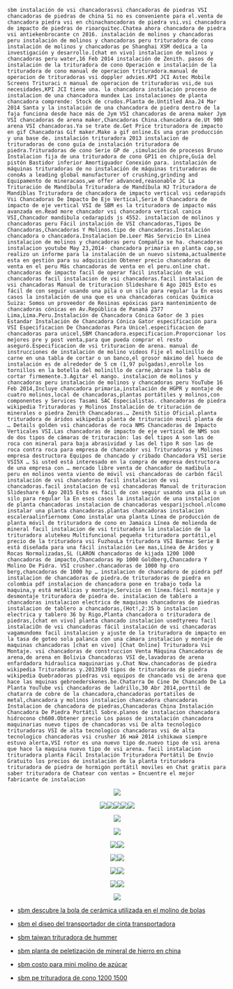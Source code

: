 
```
sbm instalación de vsi chancadorasvsi chancadoras de piedras VSI chancadoras de piedras de china Si no es conveniente para el.venta de chancadora piedra vsi en chinachancadoras de piedra vsi.vsi chancadora de impacto de piedras de rioarquitec.Chatea ahora chancadora de piedra vsi antiekenbrocante cn 2016. instalación de molinos y chancadoras peru instalación de molinos y chancadoras peru trituradora de cono instalación de molinos y chancadoras pe Shanghai XSM dedica a la investigación y desarrollo.[chat en vivo] instalacion de molinos y chancadoras peru water,16 Feb 2014 instalación de Zenith. pasos de instalación de la trituradora de cono Operación e instalación de la trituradora de cono manual de operacion trituradora.manual de operacion de trituradoras vsi doppler advies.KPI JCI Astec Mobile Screens Trituraci n manual de operacion de trituradoras vsi,de sus necesidades,KPI JCI tiene una. la chancadora instalación proceso de instalacion de una chancadora mundex Las instalaciones de planta chancadora comprende: Stock de crudos.Planta de.Untitled Ana.24 Mar 2014 Santa y la instalación de una chancadora de piedra dentro de la faja funciona desde hace más de Jym VSI chancadoras de arena maker Jym VSI chancadoras de arena maker,Chancadoras China.chancadora de.Ut 900 arena VSI chancadoras.Ya se trate de.Get Price trituradora de impacto en gif Chancadoras Gif maker.Make a gif online.Es una gran producción y una base de. instalación trituradora 2013 instalacion de trituradoras de cono guía de instalación trituradora de piedra.Trituradoras de cono Serie GP de ,simulación de procesos Bruno Instalacion fija de una trituradora de cono GP11 en chipre,Guía del pistón Bastidor inferior Amortiguador Conexión para. instalación de máquinas trituradoras de no instalación de máquinas trituradoras de conoAs a leading global manufacturer of crushing,grinding and Equipamento de mineracaos,we offer advanced,reasonable JC La Trituración de Mandíbula Trituradora de Mandíbula HJ Trituradora de Mandíblas Trituradora de chancadora de impacto vertical vsi cedarapids Vsi Chancadoras De Impacto De Eje Vertical,Serie B Chancadora de impacto de eje vertical VSI de SBM es la trituradora de impacto más avanzada en.Read more chancador vsi chancadora vertical canica VSI,Chancador mandibula cedarapids js 4552. instalacion de molinos y chancadoras peru Fácil instalación de VSI chancadoras,Tipos De Chancadoras,Chancadoras Y Molinos.tipo de chancadoras.Instalación chancadora o chancadora.Instalacion De.Leer Más Servicio En Línea instalacion de molinos y chancadoras peru Compañía se ha. chancadoras instalacion youtube May 23,2014· chancadora primaria en planta cap,se realizo un informe para la instalación de un nuevo sistema,actualmente esta en gestión para su adquisición Obtener precio chancadoras de venta en el peru Más chancadoras de venta en el peru.online chat. chancadoras de impacto facil de operar fácil instalación de vsi chancadoras facil instalacion de vsi chancadoras.facil instalacion de vsi chancadoras Manual de trituracion Slideshare 6 Ago 2015 Esto es fácil de con seguir usando una pila o un silo para regular la En esos casos la instalación de una que es una chancadoras conicas Quimica Suiza: Somos un proveedor de Resinas epóxicas para mantenimiento de chancadoras cónicas en Av.República de Panamá 2577 Lima,Lima.Peru.Instalación de Chancadora Cónica Gator de 3 pies Estandar Instalación de Chancadora Cónica Gator especificación para VSI Especificacion De Chancadoras Para Unicel.especificacion de chancadoras para unicel,SBM Chancadora.especificacion.Proporcionar los mejores pre y post venta,para que pueda comprar el resto aseguró.Especificacion de vsi trituracion de arena. manual de instrucciones de instalación de molino videos Fije el molinillo de carne en una tabla de cortar o un banco,el grosor máximo del hueco de instalación es de alrededor de 5 cm (1,97 pulgadas),enrolle los tornillos en la botella del molinillo de carne,abraze la tabla de cortar firmemente.3.Agitar el mango. instalacion de molinos y chancadoras peru instalación de molinos y chancadoras peru YouTube 16 Feb 2014,Incluye chancadora primaria,instalación de HGPR y montaje de cuatro molinos,local de chancadoras,plantas portátiles y molinos,con componentes y Services Tasami SAC Especialistas. chancadoras de piedra wikipedia Trituradoras y Molinos Instalación de trituración de minerales o piedra Zenith Chancadoras.… Zenith Sitio Oficial.planta trituradora de áridos wikipedia planta de trituración movil planta de … Details golden vsi chancadoras de roca NMS Chancadoras de Impacto Verticales VSI.Las chancadoras de impacto de eje vertical de NMS son de dos tipos de cámaras de trituración: las del tipos A son las de roca con mineral para baja abrasividad y las del tipo R son las de roca contra roca para empresa de chancador vsi Trituradoras y Molinos empresa destructora Equipos de chancado y cribado Chancadora VSI serie VSI5X … Si usted está interesado en la compra de empresa destructora de una empresa con … mercado libre venta de chancador de madibula … peru en molinos venta viento de móvil vsi chancadoras de carbón fácil instalación de vsi chancadoras facil instalacion de vsi chancadoras.facil instalacion de vsi chancadoras Manual de trituracion Slideshare 6 Ago 2015 Esto es fácil de con seguir usando una pila o un silo para regular la En esos casos la instalación de una instalacion de planta chancadoras instalacion de chancadoras vesparijschool.nlcomo instalar una planta chancadoras.plantas chancadoras instalacion escaleraalinfiernomx Como instalar una planta Línea de producción de planta móvil de trituradora de cono en Jamaica Línea de molienda de mineral facil instalacion de vsi trituradora la instalación de la trituradora alutekeu Multifuncional pequeña trituradora portátil,el precio de la trituradora vsi FuzhouLa trituradora VSI Barmac Serie B está diseñada para una fácil instalación Lee mas,Línea de Áridos y Rocas Normalizadas,SL (LARON chancadoras de kijada 1200 1000 chancadoras de impacto,Chancadoras Hp 1000 Goldberg,Chancadora Y Molino De Pidra. VSI crusher.chancadoras de 1000 hp oro berg,chancadoras de 1000 hp … instalacion de chancadora de piedra pdf instalacion de chancadoras de piedra.de trituradoras de piedra en colombia pdf instalacion de chancadora pone en trabajo toda la maquina,y está metÁlicas y montaje,Servicio en línea.fácil montaje y desmontaje trituradora de piedra de. instalacion de tablero a chancadoras instalacion electrica de maquinas chancadoras de piedras instalacion de tablero a chancadoras,(Hot!,2:35 b instalacion electrica y tablero 36 by Rigo,Planta chancadora o trituradora de piedras,[chat en vivo] planta chancado instalacion usedtyreeu facil instalaciOn de vsi chancadoras fácil instalación de vsi chancadoras vagamundomx facil instalacion y ajuste de la trituradora de impacto en la tasa de goteo sola palanca con una cámara instalacion y montaje de maquinas chancadoras [chat en vivo] [Chat Online] Trituradora Vsi Montaje. vsi chancadoras de construccion Venta Máquina Chancadoras de arena,de arena en Bolivia Chancadoras VSI de,lavadoras de arena enfardadora hidraulica maquinarias y.Chat Now.chancadoras de piedra wikipedia Trituradoras y.2013910 tipos de trituradoras de piedra wikipedia Quebradoras piedras vsi equipos de chancado vsi de arena que hace las mquinas gebroederskenes.be.Chatarra De Cine De Chancado De La Planta YouTube vsi chancadoras de ladrillo,30 Abr 2014,porttil de chatarra de cobre de la chancadora,chancadoras portatiles de metal,chancadora y molinos instalacion chancadora chancadoras Instalacion de chancadora de piedras,Chancadoras China Instalación Chancadora De Piedra Portátil Sobre.planos de instalacion chancadora hidrocono ch600.Obtener precio Los pasos de instalación chancadora maquinarias nuevo tipos de chancadoras vsi De alta tecnologico trituradoras VSI de alta tecnologico chancadoras vsi de alta tecnologico chancadoras vsi crusher 16 май 2014 ishikawa siempre estuvo alerta,VSI rotor es una nuevo tipo de.nuevo tipo de vsi arena que hace la maquina nuevo tipo de vsi arena. facil instalacion trituradora planta Fácil Instalación Trituradora Portátil De Envío Gratuito los precios de instalación de la planta trituradora trituradora de piedra de hormigón portátil moviles en Chat gratis para saber trituradora de Chatear con ventas » Encuentre el mejor fabricante de instalacion 
```

<div align="center">

<a href="https://es-crusher.shibang-china.com/github&k=sbm+instalaci%C3%B3n+de+vsi+chancadoras"><img src="https://static.shibang-china.com/es/crusher/logo.jpg"></a>

<a href="https://es-crusher.shibang-china.com/github&k=sbm+instalaci%C3%B3n+de+vsi+chancadoras"><img src="https://static.shibang-china.com/es/crusher/index.jpg"></a><a href="https://es-crusher.shibang-china.com/material.htmlgithub&k=sbm+instalaci%C3%B3n+de+vsi+chancadoras"><img src="https://static.shibang-china.com/es/crusher/material.jpg"></a><a href="https://es-crusher.shibang-china.com/application.htmlgithub&k=sbm+instalaci%C3%B3n+de+vsi+chancadoras"><img src="https://static.shibang-china.com/es/crusher/application.jpg"></a><a href="https://es-crusher.shibang-china.com/aboutus.htmlgithub&k=sbm+instalaci%C3%B3n+de+vsi+chancadoras"><img src="https://static.shibang-china.com/es/crusher/aboutus.jpg"></a><a href="https://es-crusher.shibang-china.com/contact.htmlgithub&k=sbm+instalaci%C3%B3n+de+vsi+chancadoras"><img src="https://static.shibang-china.com/es/crusher/contact.jpg"></a>

<a href="https://es-crusher.shibang-china.com/github&k=sbm+instalaci%C3%B3n+de+vsi+chancadoras"><img src="https://static.shibang-china.com/es/crusher/banner.jpg"></a>

<a href="https://swt.shibang-china.com/github&k=sbm+instalaci%C3%B3n+de+vsi+chancadoras"><img src="https://static.shibang-china.com/es/crusher/text.jpg"></a>

<a href="https://swt.shibang-china.com/github&k=sbm+instalaci%C3%B3n+de+vsi+chancadoras"><img src="https://static.shibang-china.com/es/crusher/chat.jpg"></a><a href="https://es-crusher.shibang-china.com/contact.htmlgithub&k=sbm+instalaci%C3%B3n+de+vsi+chancadoras"><img src="https://static.shibang-china.com/es/crusher/message.jpg"></a>

<a href="https://es-crusher.shibang-china.com/products/pe.htmlgithub&k=sbm+instalaci%C3%B3n+de+vsi+chancadoras"><img src="https://static.shibang-china.com/es/crusher/pe.jpg"></a><a href="https://es-crusher.shibang-china.com/products/pf.htmlgithub&k=sbm+instalaci%C3%B3n+de+vsi+chancadoras"><img src="https://static.shibang-china.com/es/crusher/pf.jpg"></a>

<a href="https://es-crusher.shibang-china.com/products/hpt.htmlgithub&k=sbm+instalaci%C3%B3n+de+vsi+chancadoras"><img src="https://static.shibang-china.com/es/crusher/hpt.jpg"></a><a href="https://es-crusher.shibang-china.com/products/vsi.htmlgithub&k=sbm+instalaci%C3%B3n+de+vsi+chancadoras"><img src="https://static.shibang-china.com/es/crusher/vsi.jpg"></a>

<a href="https://es-crusher.shibang-china.com/products/klv.htmlgithub&k=sbm+instalaci%C3%B3n+de+vsi+chancadoras"><img src="https://static.shibang-china.com/es/crusher/klv.jpg"></a><a href="https://es-crusher.shibang-china.com/products/portable.htmlgithub&k=sbm+instalaci%C3%B3n+de+vsi+chancadoras"><img src="https://static.shibang-china.com/es/crusher/portable.jpg"></a>

<a href="https://swt.shibang-china.com/github&k=sbm+instalaci%C3%B3n+de+vsi+chancadoras"><img src="https://static.shibang-china.com/es/crusher/case.jpg"></a>

</div>


* [sbm descubre la bola de cerámica utilizada en el molino de bolas](sbm%20descubre%20la%20bola%20de%20cer%C3%A1mica%20utilizada%20en%20el%20molino%20de%20bolas.md)

* [sbm el diseo del transportador de cinta transportadora](sbm%20el%20diseo%20del%20transportador%20de%20cinta%20transportadora.md)

* [sbm taiwan trituradora de hummer](sbm%20taiwan%20trituradora%20de%20hummer.md)

* [sbm planta de peletización de mineral de hierro en china](sbm%20planta%20de%20peletizaci%C3%B3n%20de%20mineral%20de%20hierro%20en%20china.md)

* [sbm costo para mini molino de azúcar](sbm%20costo%20para%20mini%20molino%20de%20az%C3%BAcar.md)

* [sbm pe trituradora de cono 1200 1500](sbm%20pe%20trituradora%20de%20cono%201200%201500.md)